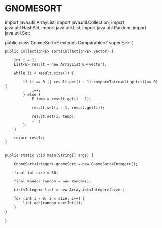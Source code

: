 # GNOMESORT

import java.util.ArrayList;
import java.util.Collection;
import java.util.HashSet;
import java.util.List;
import java.util.Random;
import java.util.Set;


public class GnomeSort<E extends Comparable<? super E>> {

 
    public Collection<E> sort(Collection<E> vector) {

        int i = 1;
        List<E> result = new ArrayList<E>(vector);

        while (i < result.size()) {

            if (i == 0 || result.get(i - 1).compareTo(result.get(i))<= 0) {
                i++;
            } else {
                E temp = result.get(i - 1);

                result.set(i - 1, result.get(i));

                result.set(i, temp);
                i--;
            }
        }

        return result;
    }

  
    public static void main(String[] args) {

        GnomeSort<Integer> gnomeSort = new GnomeSort<Integer>();

        final int size = 50;

        final Random random = new Random();

        List<Integer> list = new ArrayList<Integer>(size);

        for (int i = 0; i < size; i++) {
            list.add(random.nextInt());
        }
    }
}
